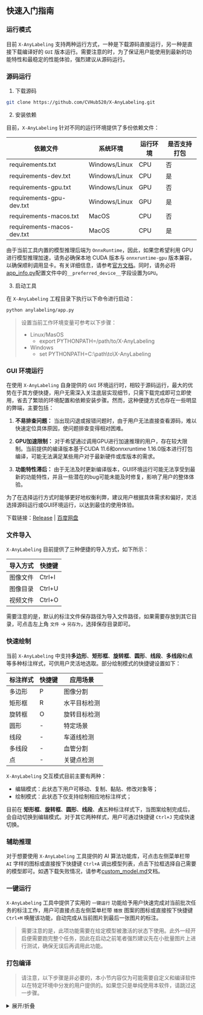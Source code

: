 ## 快速入门指南

### 运行模式

目前 `X-AnyLabeling` 支持两种运行方式，一种是下载源码直接运行，另一种是直接下载编译好的 `GUI` 版本运行。需要注意的时，为了保证用户能使用到最新的功能特性和最稳定的性能体验，强烈建议从源码运行。

### 源码运行

1. 下载源码

```bash
git clone https://github.com/CVHub520/X-AnyLabeling.git
```

2. 安装依赖

目前，`X-AnyLabeling` 针对不同的运行环境提供了多份依赖文件：

| 依赖文件                | 系统环境           | 运行环境 | 是否支持打包 |
|----------------------|------------------|--------|-----|
| requirements.txt     | Windows/Linux    | CPU    | 否   |
| requirements-dev.txt | Windows/Linux    | CPU    | 是   |
| requirements-gpu.txt | Windows/Linux    | GPU    | 否   |
| requirements-gpu-dev.txt | Windows/Linux | GPU    | 是   |
| requirements-macos.txt | MacOS           | CPU    | 否   |
| requirements-macos-dev.txt | MacOS       | CPU    | 是   |

由于当前工具内置的模型推理后端为 `OnnxRuntime`，因此，如果您希望利用 GPU 进行模型推理加速，请务必确保本地 CUDA 版本与 `onnxruntime-gpu` 版本兼容，以确保顺利调用显卡。有关详细信息，请参考[官方文档](https://onnxruntime.ai/docs/execution-providers/CUDA-ExecutionProvider.html)。同时，请务必将[app_info.py](../../anylabeling/app_info.py)配置文件中的`__preferred_device__`字段设置为`GPU`。

3. 启动工具

在 `X-AnyLabeling` 工程目录下执行以下命令进行启动：

```bash
python anylabeling/app.py
```

> 设置当前工作环境变量可参考以下步骤：</br>
> - Linux/MasOS
>   - export PYTHONPATH=/path/to/X-AnyLabeling
> - Windows
>   - set PYTHONPATH=C:\path\to\X-AnyLabeling


### GUI 环境运行

在使用 `X-AnyLabeling` 自身提供的 `GUI` 环境运行时，相较于源码运行，最大的优势在于其方便快捷，用户无需深入关注底层实现细节，只需下载完成即可立即使用，省去了繁琐的环境配置和依赖安装步骤。然而，这种便捷方式也存在一些明显的弊端，主要包括：

1. **不易排查问题：** 当出现闪退或报错问题时，由于用户无法直接查看源码，难以快速定位具体原因，使问题排查变得相对困难。

2. **GPU加速限制：** 对于希望通过调用GPU进行加速推理的用户，存在较大限制。当前提供的编译版本基于CUDA 11.6和onnxruntime 1.16.0版本进行打包编译，可能无法满足某些用户对于最新硬件或库版本的需求。

3. **功能特性滞后：** 由于无法及时更新编译版本，GUI环境运行可能无法享受到最新的功能特性，并且一些潜在的bug可能未能及时修复，影响了用户的整体体验。

为了在选择运行方式时能够更好地权衡利弊，建议用户根据具体需求和偏好，灵活选择源码运行或GUI环境运行，以达到最佳的使用体验。

下载链接：[Release](https://github.com/CVHub520/X-AnyLabeling/releases/tag/v2.2.0) | [百度网盘](https://pan.baidu.com/s/1TK2-cBN-sLI84dqHUe7A2w?pwd=oevw)


### 文件导入

`X-AnyLabeling` 目前提供了三种便捷的导入方式，如下所示：

| 导入方式  | 快捷键    |
|----------|-----------|
| 图像文件  | Ctrl+I    |
| 图像目录  | Ctrl+U    |
| 视频文件  | Ctrl+O    |

需要注意的是，默认的标注文件保存路径为导入文件路径，如果需要存放到其它目录，可点击左上角 `文件` -> `另存为`，选择保存目录即可。

### 快速绘制

当前 `X-AnyLabeling` 中支持**多边形**、**矩形框**、**旋转框**、**圆形**、**线段**、**多线段**和**点**等多种标注样式，可供用户灵活地选取。部分绘制模式的快捷键设置如下：

| 标注样式  | 快捷键    | 应用场景 |
|----------|-----------|-----------|
| 多边形  |  P   | 图像分割 |
| 矩形框  |  R   | 水平目标检测 |
| 旋转框  |  O   | 旋转目标检测 |
| 圆形 | - | 特定场景 |
| 线段 | - | 车道线检测 |
| 多线段 | - | 血管分割 |
| 点 | - | 关键点检测 |

`X-AnyLabeling` 交互模式目前主要有两种：

- 编辑模式：此状态下用户可移动、复制、黏贴、修改对象等；
- 绘制模式：此状态下仅支持绘制相应地标注样式；

目前在 **矩形框**、**旋转框**、**圆形**、**线段**、**点**五种标注样式下，当图案绘制完成后，会自动切换到编辑模式。对于其它两种样式，用户可通过快捷键 `Ctrl+J` 完成快速切换。

### 辅助推理

对于想要使用 `X-AnyLabeling` 工具提供的 AI 算法功能库，可点击左侧菜单栏带 `AI` 字样的图标或直接按下快捷键 `Ctrl+A` 调出模型列表，点击下拉框选择自己需要的模型即可。如遇下载失败情况，请参考[custom_model.md](./custom_model.md)文档。

### 一键运行

`X-AnyLabeling` 工具中提供了实用的 `一键运行` 功能给予用户快速完成对当前批次任务的标注工作，用户可直接点击左侧菜单栏带 `播放` 图案的图标或直接按下快捷键 `Ctrl+M` 唤醒该功能，自动完成从当前图片到最后一张图片的标注。

> 需要注意的是，此项功能需要在给定模型被激活的状态下使用。此外一经开启便需要跑完整个任务，因此在启动之前笔者强烈建议先在小批量图片上进行测试，确保无误后再调用此功能。

### 打包编译

> 请注意，以下步骤是非必要的，本小节内容仅为可能需要自定义和编译软件以在特定环境中分发的用户提供的。如果您只是单纯使用本软件，请跳过这一步骤。

<details>
<summary>展开/折叠</summary>

为了方便用户在不同平台上运行 `X-AnyLabeling`，工具提供了打包编译的指令和相关注意事项。在执行以下打包指令之前，请根据您的环境和需求，修改 [app_info.py](../../anylabeling/app_info.py) 文件中的 `__preferred_device__` 参数，以选择相应的 GPU 或 CPU 版本进行构建。

注意事项：

1. 在编译前，请确保已经根据所需的 GPU/CPU 版本修改了 `anylabeling/app_info.py` 文件中的 `__preferred_device__` 参数。

2. 如果需要编译 GPU 版本，请先激活相应地 `GPU` 运行环境，执行 `pip install | grep onnxruntime-gpu` 确保被正确安装。

3. 对于 Windows-GPU 版本的编译，需要手动修改 `anylabeling-win-gpu.spec` 文件中的 `datas` 列表参数，将本地的 `onnxruntime-gpu` 相关动态库 `*.dll` 添加进列表中。

4. 对于 Linux-GPU 版本的编译，需要手动修改 `anylabeling-linux-gpu.spec` 文件中的 `datas` 列表参数，将本地的 `onnxruntime-gpu` 相关动态库 `*.so` 添加进列表中。此外，请注意根据您的 CUDA 版本下载匹配的 `onnxruntime-gpu` 包，详细匹配表可参考[官方文档](https://onnxruntime.ai/docs/execution-providers/CUDA-ExecutionProvider.html)。

参考指令：

```bash
# Windows-CPU
bash scripts/build_executable.sh win-cpu

# Windows-GPU
bash scripts/build_executable.sh win-gpu

# Linux-CPU
bash scripts/build_executable.sh linux-cpu

# Linux-GPU
bash scripts/build_executable.sh linux-gpu
```

注：如果您在 Windows 环境下执行以上指令出现权限问题的话，可在确保上述准备工作完成之后，直接根据需要执行以下指令：

> pyinstaller --noconfirm anylabeling-win-cpu.spec</br>
> pyinstaller --noconfirm anylabeling-win-gpu.spec

</details>



